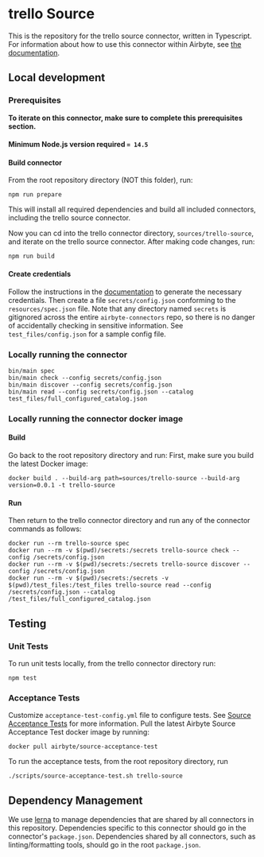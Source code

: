 # trello Source

This is the repository for the trello source connector, written in Typescript.
For information about how to use this connector within Airbyte, see [the
documentation](https://docs.airbyte.io/integrations/sources/trello).

## Local development

### Prerequisites

**To iterate on this connector, make sure to complete this prerequisites
section.**

#### Minimum Node.js version required `= 14.5`

#### Build connector

From the root repository directory (NOT this folder), run:

```
npm run prepare
```

This will install all required dependencies and build all included connectors,
including the trello source connector.

Now you can cd into the trello connector directory, `sources/trello-source`,
and iterate on the trello source connector. After making code changes, run:

```
npm run build
```

#### Create credentials

Follow the instructions in the
[documentation](https://docs.airbyte.io/integrations/sources/trello) to
generate the necessary credentials. Then create a file `secrets/config.json`
conforming to the `resources/spec.json` file. Note that any directory named
`secrets` is gitignored across the entire `airbyte-connectors` repo, so there is
no danger of accidentally checking in sensitive information. See
`test_files/config.json` for a sample config file.

### Locally running the connector

```
bin/main spec
bin/main check --config secrets/config.json
bin/main discover --config secrets/config.json
bin/main read --config secrets/config.json --catalog test_files/full_configured_catalog.json
```

### Locally running the connector docker image

#### Build

Go back to the root repository directory and run:
First, make sure you build the latest Docker image:

```
docker build . --build-arg path=sources/trello-source --build-arg version=0.0.1 -t trello-source
```

#### Run

Then return to the trello connector directory and run any of the connector
commands as follows:

```
docker run --rm trello-source spec
docker run --rm -v $(pwd)/secrets:/secrets trello-source check --config /secrets/config.json
docker run --rm -v $(pwd)/secrets:/secrets trello-source discover --config /secrets/config.json
docker run --rm -v $(pwd)/secrets:/secrets -v $(pwd)/test_files:/test_files trello-source read --config /secrets/config.json --catalog /test_files/full_configured_catalog.json
```

## Testing

### Unit Tests

To run unit tests locally, from the trello connector directory run:

```
npm test
```

### Acceptance Tests

Customize `acceptance-test-config.yml` file to configure tests. See [Source
Acceptance
Tests](https://docs.airbyte.io/connector-development/testing-connectors/source-acceptance-tests-reference)
for more information.
Pull the latest Airbyte Source Acceptance Test docker image by running:

```
docker pull airbyte/source-acceptance-test
```

To run the acceptance tests, from the root repository directory, run

```
./scripts/source-acceptance-test.sh trello-source
```

## Dependency Management

We use [lerna](https://lerna.js.org/) to manage dependencies that are shared by
all connectors in this repository. Dependencies specific to this connector
should go in the connector's `package.json`. Dependencies shared by all
connectors, such as linting/formatting tools, should go in the root
`package.json`.
